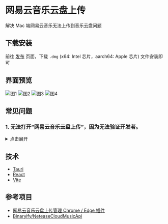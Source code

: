 # 网易云音乐云盘上传

解决 Mac 端网易云音乐无法上传到音乐云盘问题

## 下载安装

前往 [发布](https://github.com/ovnrain/netease-music-cloud-uploader/releases) 页面，下载 `.dmg` (x64: Intel 芯片，aarch64: Apple 芯片) 文件安装即可

## 界面预览

![图1](https://user-images.githubusercontent.com/18333709/229978776-f42dbec4-782d-4167-9ab0-c849edf9e9d6.jpg)
![图2](https://user-images.githubusercontent.com/18333709/229978868-fcc058f9-b273-4ac2-90f0-d6521af9788a.jpg)
![图3](https://user-images.githubusercontent.com/18333709/229979078-a9f9c59f-c06d-409f-95a8-315769eb7608.jpg)
![图4](https://user-images.githubusercontent.com/18333709/229979101-e9d24bf1-0805-446c-95a8-f8e277b6bf61.jpg)

## 常见问题

### 1. 无法打开“网易云音乐云盘上传”，因为无法验证开发者。

<details>
<summary>点击展开</summary>

![无法打开](https://user-images.githubusercontent.com/18333709/230391564-6d5dcc8d-9ab7-46cd-9266-34085ca798e7.jpg)

#### 解决方案 1

打开 系统偏好设置 - 安全性与隐私 - 通用

![](https://user-images.githubusercontent.com/18333709/230392147-1d73d022-2a07-4abf-8577-9ead8635fb92.jpg)

点击 `仍要打开`

#### 解决方案 2

按住 `Control` 键，在应用程序目录中点击 `网易云音乐云盘上传` 程序，选择打开

![](https://user-images.githubusercontent.com/18333709/230392811-9702fbee-447a-442f-9137-a2b62bf15f00.jpg)

</details>

## 技术

- [Tauri](https://tauri.app)
- [React](https://react.dev)
- [Vite](https://vitejs.dev)

## 参考项目

- [网易云音乐云盘上传管理 Chrome / Edge 插件](https://github.com/ydq/netease-cloud-disk-music-upload)
- [Binaryify/NeteaseCloudMusicApi](https://github.com/Binaryify/NeteaseCloudMusicApi)
